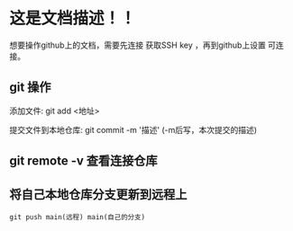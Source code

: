 # 这是文档描述！！
想要操作github上的文档，需要先连接 获取SSH key ，再到github上设置 可连接。

## git 操作
添加文件: git add <地址>

提交文件到本地仓库: git commit -m '描述' (-m后写，本次提交的描述)

## git remote -v 查看连接仓库

## 将自己本地仓库分支更新到远程上
```
git push main(远程) main(自己的分支)
``` 